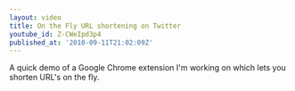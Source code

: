 ```yaml
---
layout: video
title: On the Fly URL shortening on Twitter
youtube_id: Z-CWeIpd3p4
published_at: '2010-09-11T21:02:09Z'
---
```

A quick demo of a Google Chrome extension I'm working on which lets you shorten URL's on the fly.